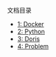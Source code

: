 文档目录


* [1: Docker](/Docs/docker/README.MD)
* [2: Python](/Docs/python/README.MD)
* [3: Doris](/Docs/doris/README.MD)
* [4: Problem](/Docs/Problem.MD)
